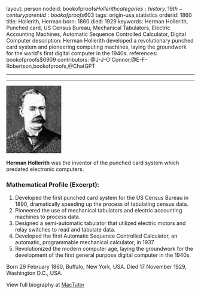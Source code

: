 layout: person
nodeid: bookofproofs$Hollerith
categories: history,19th-century
parentid: bookofproofs$603
tags: origin-usa,statistics
orderid: 1860
title: Hollerith, Herman
born: 1860
died: 1929
keywords: Herman Hollerith, Punched card, US Census Bureau, Mechanical Tabulators, Electric Accounting Machines, Automatic Sequence Controlled Calculator, Digital Computer
description: Herman Hollerith developed a revolutionary punched card system and pioneering computing machines, laying the groundwork for the world's first digital computer in the 1940s.
references: bookofproofs$6909
contributors: @J-J-O'Connor,@E-F-Robertson,bookofproofs,@ChatGPT

---



---

![Hollerith.jpg](https://github.com/bookofproofs/bookofproofs.github.io/blob/main/_sources/_assets/images/portraits/Hollerith.jpg?raw=true)

**Herman Hollerith** was the inventor of the punched card system which predated electronic computers.

### Mathematical Profile (Excerpt):
1. Developed the first punched card system for the US Census Bureau in 1890, dramatically speeding up the process of tabulating census data.
2. Pioneered the use of mechanical tabulators and electric accounting machines to process data.
3. Designed a semi-automatic tabulator that utilized electric motors and relay switches to read and tabulate data.
4. Developed the first Automatic Sequence Controlled Calculator, an automatic, programmable mechanical calculator, in 1937.
5. Revolutionized the modern computer age, laying the groundwork for the development of the first general purpose digital computer in the 1940s.

Born 29 February 1860, Buffalo, New York, USA. Died 17 November 1929, Washington D.C., USA.

View full biography at [MacTutor](https://mathshistory.st-andrews.ac.uk/Biographies/Hollerith/)
